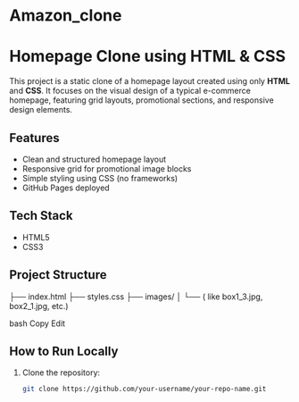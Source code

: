 # Amazon_clone
# Homepage Clone using HTML & CSS

This project is a static clone of a homepage layout created using only **HTML** and **CSS**. It focuses on the visual design of a typical e-commerce homepage, featuring grid layouts, promotional sections, and responsive design elements.

## Features

- Clean and structured homepage layout
- Responsive grid for promotional image blocks
- Simple styling using CSS (no frameworks)
- GitHub Pages deployed

## Tech Stack

- HTML5
- CSS3

## Project Structure

├── index.html
├── styles.css
├── images/
│ └── ( like box1_3.jpg, box2_1.jpg, etc.)

bash
Copy
Edit

##  How to Run Locally

1. Clone the repository:
   ```bash
   git clone https://github.com/your-username/your-repo-name.git
